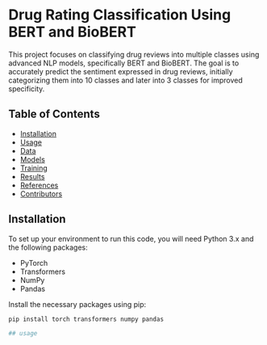 # Drug Rating Classification Using BERT and BioBERT

This project focuses on classifying drug reviews into multiple classes using advanced NLP models, specifically BERT and BioBERT. The goal is to accurately predict the sentiment expressed in drug reviews, initially categorizing them into 10 classes and later into 3 classes for improved specificity.

## Table of Contents
- [Installation](#installation)
- [Usage](#usage)
- [Data](#data)
- [Models](#models)
- [Training](#training)
- [Results](#results)
- [References](#references)
- [Contributors](#contributors)

## Installation

To set up your environment to run this code, you will need Python 3.x and the following packages:
- PyTorch
- Transformers
- NumPy
- Pandas

Install the necessary packages using pip:

```bash
pip install torch transformers numpy pandas

## usage



